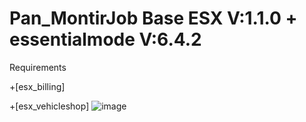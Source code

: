 # Pan_MontirJob Base ESX V:1.1.0 + essentialmode V:6.4.2
Requirements

+[esx_billing]

+[esx_vehicleshop]
![image](https://user-images.githubusercontent.com/89218596/130128640-2254a4f6-081e-4d19-8ee3-67d39b39aaba.png)
